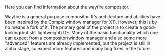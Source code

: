 Here you can find information about the wayfire compositor.

Wayfire is a general purpose compositor. It's architecture and abilities have been inspired by the Compiz window manager for X11. However, this is by no means a fork of it. The primary goal of the project is to create a good-looking(but still lightweight) DE. Many of the basic functionality which one can expect from a compositor/window manager and also some more "advanced" features are already implemented, but the project is still in alpha stage, so expect more features and many bug fixes in the future.
<link - configuration>
<link - screenshots>
<link - architecture>
<link - writing plugins>